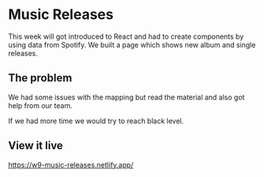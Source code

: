 # Music Releases
This week will got introduced to React and had to create components by using data from Spotify. We built a page which shows new album and single releases. 

## The problem

We had some issues with the mapping but read the material and also got help from our team. 

If we had more time we would try to reach black level. 

## View it live
https://w9-music-releases.netlify.app/
